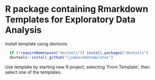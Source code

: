 # R package containing Rmarkdown Templates for Exploratory Data Analysis

Install template using devtools:

```r
  if (!requireNamespace("devtools")) install.packages("devtools")
  devtools::install_github("ljodea/edatemplates")
```
Use template by starting new R project, selecting 'From Template', then select one of the templates.

